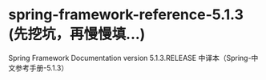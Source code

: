 # spring-framework-reference-5.1.3 (先挖坑，再慢慢填...)
Spring Framework Documentation version 5.1.3.RELEASE 中译本（Spring-中文参考手册-5.1.3）
